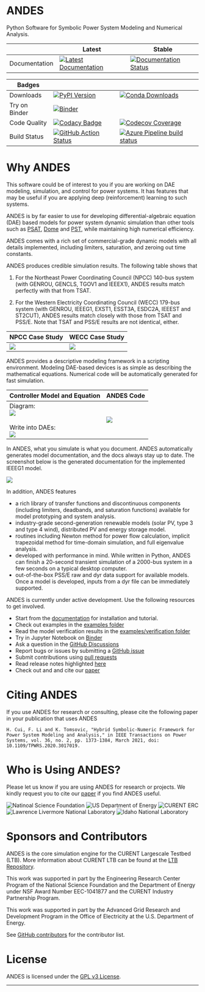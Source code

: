 # ANDES

Python Software for Symbolic Power System Modeling and Numerical Analysis.

|               | Latest                                                                                                                                        | Stable                                                                                                                                        |
|---------------|-----------------------------------------------------------------------------------------------------------------------------------------------|-----------------------------------------------------------------------------------------------------------------------------------------------|
| Documentation | [![Latest Documentation](https://readthedocs.org/projects/andes/badge/?version=latest)](https://andes.readthedocs.io/en/latest/?badge=latest) | [![Documentation Status](https://readthedocs.org/projects/andes/badge/?version=stable)](https://andes.readthedocs.io/en/stable/?badge=stable) |

| Badges        |                                                                                                                                                                                                                                                     |                                                                                                                                                                                                            |
|---------------|-----------------------------------------------------------------------------------------------------------------------------------------------------------------------------------------------------------------------------------------------------|------------------------------------------------------------------------------------------------------------------------------------------------------------------------------------------------------------|
| Downloads     | [![PyPI Version](https://img.shields.io/pypi/v/andes.svg)](https://pypi.python.org/pypi/andes)                                                                                                                                                      | [![Conda Downloads](https://anaconda.org/conda-forge/andes/badges/downloads.svg)](https://anaconda.org/conda-forge/andes)                                                                                  |
| Try on Binder | [![Binder](https://mybinder.org/badge_logo.svg)](https://mybinder.org/v2/gh/cuihantao/andes/master)                                                                                                                                                 |                                                                                                                                                                                                            |
| Code Quality  | [![Codacy Badge](https://api.codacy.com/project/badge/Grade/17b8e8531af343a7a4351879c0e6b5da)](https://app.codacy.com/app/cuihantao/andes?utm_source=github.com&utm_medium=referral&utm_content=cuihantao/andes&utm_campaign=Badge_Grade_Dashboard) | [![Codecov Coverage](https://codecov.io/gh/cuihantao/andes/branch/master/graph/badge.svg)](https://codecov.io/gh/cuihantao/andes)                                                                          |
| Build Status  | [![GitHub Action Status](https://github.com/cuihantao/andes/workflows/Python%20application/badge.svg)](https://github.com/cuihantao/andes/actions)                                                                                                  | [![Azure Pipeline build status](https://dev.azure.com/hcui7/hcui7/_apis/build/status/cuihantao.andes?branchName=master)](https://dev.azure.com/hcui7/hcui7/_build/latest?definitionId=1&branchName=master) |

# Why ANDES
This software could be of interest to you if you are working on
DAE modeling, simulation, and control for power systems.
It has features that may be useful if you are applying
deep (reinforcement) learning to such systems.

ANDES is by far easier to use for developing differential-algebraic
equation (DAE) based models for power system dynamic simulation
than other tools such as
[PSAT](http://faraday1.ucd.ie/psat.html),
[Dome](http://faraday1.ucd.ie/dome.html) and
[PST](https://www.ecse.rpi.edu/~chowj/),
while maintaining high numerical efficiency.

ANDES comes with a rich set of commercial-grade dynamic models
with all details implemented, including limiters, saturation,
and zeroing out time constants.

ANDES produces credible simulation results. The following table
shows that

1. For the Northeast Power Coordinating Council (NPCC) 140-bus system
(with GENROU, GENCLS, TGOV1 and IEEEX1),
ANDES results match perfectly with that from TSAT.

2. For the Western Electricity Coordinating Council (WECC) 179-bus
system (with GENROU, IEEEG1, EXST1, ESST3A, ESDC2A, IEEEST and
ST2CUT), ANDES results match closely with those from TSAT and PSS/E.
Note that TSAT and PSS/E results are not identical, either.

|                                         NPCC Case Study                                                   |                                               WECC Case Study                                           |
| --------------------------------------------------------------------------------------------------------- | ------------------------------------------------------------------------------------------------------- |
| ![](https://raw.githubusercontent.com/cuihantao/andes/master/docs/source/images/example-npcc/omega.png)   | ![](https://raw.githubusercontent.com/cuihantao/andes/master/docs/source/images/example-wecc/omega.png) |

ANDES provides a descriptive modeling framework in a scripting environment.
Modeling DAE-based devices is as simple as describing the mathematical equations.
Numerical code will be automatically generated for fast simulation.

| Controller Model and Equation | ANDES Code |
| ----------------------------- | ---------- |
| Diagram: <br> ![](https://raw.githubusercontent.com/cuihantao/andes/master/docs/source/modeling/example-tgov1/tgov1.png) <br><br> Write into DAEs: <br> ![](https://raw.githubusercontent.com/cuihantao/andes/master/docs/source/modeling/example-tgov1/tgov1_eqns.png)  | ![](https://raw.githubusercontent.com/cuihantao/andes/master/docs/source/modeling/example-tgov1/tgov1_class.png) |

In ANDES, what you simulate is what you document.
ANDES automatically generates model documentation, and the docs always stay up to date.
The screenshot below is the generated documentation for the implemented IEEEG1 model.

![](https://raw.githubusercontent.com/cuihantao/andes/master/docs/source/images/misc/ieeeg1-screenshot.png)

In addition, ANDES features

* a rich library of transfer functions and discontinuous components (including limiters, deadbands, and
  saturation functions) available for model prototyping and system analysis.
* industry-grade second-generation renewable models (solar PV, type 3 and type 4 wind),
  distributed PV and energy storage model.
* routines including Newton method for power flow calculation, implicit trapezoidal method for time-domain
  simulation, and full eigenvalue analysis.
* developed with performance in mind. While written in Python, ANDES can
  finish a 20-second transient simulation of a 2000-bus system in a few seconds on a typical desktop computer.
* out-of-the-box PSS/E raw and dyr data support for available models. Once a model is developed, inputs from a
  dyr file can be immediately supported.

ANDES is currently under active development.
Use the following resources to get involved.

+ Start from the [documentation][readthedocs] for installation and tutorial.
+ Check out examples in the [examples folder][examples]
+ Read the model verification results in the [examples/verification folder][verification]
+ Try in Jupyter Notebook on [Binder][Binder]
+ Ask a question in the [GitHub Discussions][Github Discussions]
+ Report bugs or issues by submitting a [GitHub issue][GitHub issues]
+ Submit contributions using [pull requests][GitHub pull requests]
+ Read release notes highlighted [here][release notes]
+ Check out and and cite our [paper][arxiv paper]

# Citing ANDES

If you use ANDES for research or consulting, please cite the following paper in your publication that uses
ANDES

```
H. Cui, F. Li and K. Tomsovic, "Hybrid Symbolic-Numeric Framework for Power System Modeling and Analysis," in IEEE Transactions on Power Systems, vol. 36, no. 2, pp. 1373-1384, March 2021, doi: 10.1109/TPWRS.2020.3017019.
```

# Who is Using ANDES?
Please let us know if you are using ANDES for research or projects.
We kindly request you to cite our [paper][arxiv paper] if you find ANDES useful.

![Natinoal Science Foundation](https://raw.githubusercontent.com/cuihantao/andes/master/docs/source/images/sponsors/nsf.jpg)
![US Department of Energy](https://raw.githubusercontent.com/cuihantao/andes/master/docs/source/images/sponsors/doe.png)
![CURENT ERC](https://raw.githubusercontent.com/cuihantao/andes/master/docs/source/images/sponsors/curent.jpg)
![Lawrence Livermore National Laboratory](https://raw.githubusercontent.com/cuihantao/andes/master/docs/source/images/sponsors/llnl.jpg)
![Idaho National Laboratory](https://raw.githubusercontent.com/cuihantao/andes/master/docs/source/images/sponsors/inl.jpg)

# Sponsors and Contributors
ANDES is the core simulation engine for the CURENT Largescale Testbed (LTB).
More information about CURENT LTB can be found at the
[LTB Repository](https://github.com/CURENT/ltb2).

This work was supported in part by the Engineering Research Center
Program of the National Science Foundation and the Department of Energy
under NSF Award Number EEC-1041877 and the CURENT Industry Partnership
Program.

This work was supported in part by the Advanced Grid Research and Development Program
in the Office of Electricity at the U.S. Department of Energy.

See [GitHub contributors][GitHub contributors] for the contributor list.

# License

ANDES is licensed under the [GPL v3 License](./LICENSE).

* * *

[GitHub releases]:       https://github.com/cuihantao/andes/releases
[GitHub issues]:         https://github.com/cuihantao/andes/issues
[Github Discussions]:    https://github.com/cuihantao/andes/discussions
[GitHub insights]:       https://github.com/cuihantao/andes/pulse
[GitHub pull requests]:  https://github.com/cuihantao/andes/pulls
[GitHub contributors]:   https://github.com/cuihantao/andes/graphs/contributors
[readthedocs]:           https://andes.readthedocs.io
[release notes]:         https://andes.readthedocs.io/en/latest/release-notes.html
[arxiv paper]:           https://arxiv.org/abs/2002.09455
[tutorial]:              https://andes.readthedocs.io/en/latest/tutorial.html#interactive-usage
[examples]:              https://github.com/cuihantao/andes/tree/master/examples
[verification]:          https://github.com/cuihantao/andes/tree/master/examples/verification
[Binder]:                https://mybinder.org/v2/gh/cuihantao/andes/master
